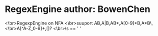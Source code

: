 # RegexEngine  author: BowenChen
<\br>RegexpEngine on NFA
<\br>suuport AB,A|B,AB*,A[0-9]*B,A\*B\\,
<\br>A[^A-Z_0-9]+,[]?
<\br>\s == ' '

